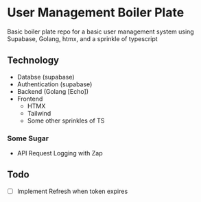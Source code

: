 # User Management Boiler Plate

Basic boiler plate repo for a basic user management system using Supabase, Golang, htmx, and a sprinkle of typescript

## Technology
- Databse (supabase)
- Authentication (supabase)
- Backend (Golang [Echo])
- Frontend
  - HTMX
  - Tailwind
  - Some other sprinkles of TS


### Some Sugar
- API Request Logging with Zap


## Todo
- [ ] Implement Refresh when token expires